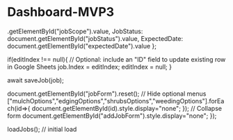 # Dashboard-MVP3
.getElementById("jobScope").value,
    JobStatus: document.getElementById("jobStatus").value,
    ExpectedDate: document.getElementById("expectedDate").value
  };

  if(editIndex !== null){
    // Optional: include an "ID" field to update existing row in Google Sheets
    job.Index = editIndex;
    editIndex = null;
  }

  await saveJob(job);

  document.getElementById("jobForm").reset();
  // Hide optional menus
  ["mulchOptions","edgingOptions","shrubsOptions","weedingOptions"].forEach(id=>{
    document.getElementById(id).style.display="none";
  });
  // Collapse form
  document.getElementById("addJobForm").style.display="none";
});

loadJobs(); // initial load
</script>

</body>
</html>
